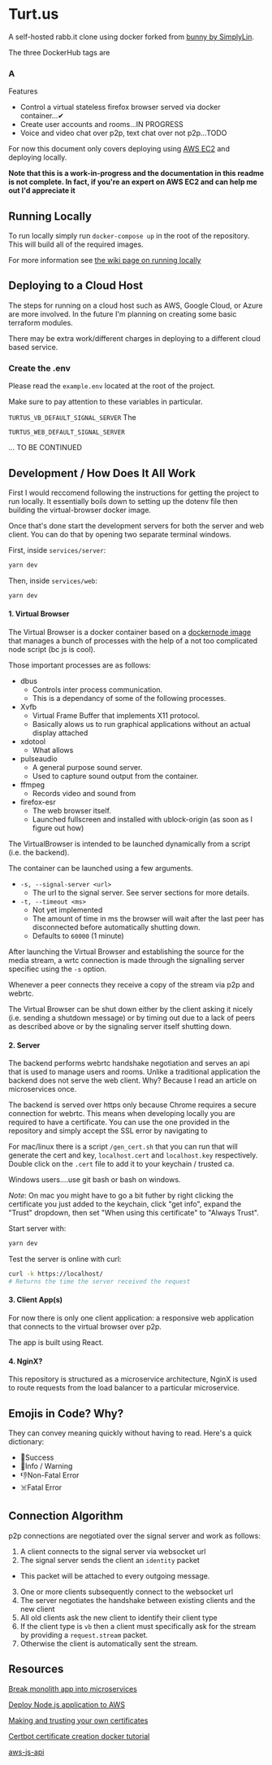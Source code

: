# Turt.us

A self-hosted rabb.it clone using docker forked from [bunny by SimplyLin](https://github.com/SimplyLinn/bunny).

The three DockerHub tags are

### A

Features
- Control a virtual stateless firefox browser served via docker container...✔
- Create user accounts and rooms...IN PROGRESS
- Voice and video chat over p2p, text chat over not p2p...TODO

For now this document only covers deploying using [AWS EC2](https://aws.amazon.com/ec2/)
and deploying locally.

**Note that this is a work-in-progress and the documentation in this readme is not complete. In fact, if you're an expert on AWS EC2 and can help me out I'd appreciate it**

## Running Locally

To run locally simply run `docker-compose up` in the root of the repository. This will build all of the required images.

For more information see [the wiki page on running locally](https://github.com/Khauri/Turtus/wiki/Running-Locally)

## Deploying to a Cloud Host

The steps for running on a cloud host such as AWS, Google Cloud, or Azure are more involved. In the future I'm planning on creating some basic terraform modules.

There may be extra work/different charges in deploying to a different cloud based service.


### Create the .env

Please read the `example.env` located at the root of the project.

Make sure to pay attention to these variables in particular.

`TURTUS_VB_DEFAULT_SIGNAL_SERVER`
The 

`TURTUS_WEB_DEFAULT_SIGNAL_SERVER`

... TO BE CONTINUED

## Development / How Does It All Work

First I would reccomend following the instructions for getting the project to
run locally. It essentially boils down to setting up the dotenv file then building the virtual-browser docker image.

Once that's done start the development servers for both the server and web client. 
You can do that by opening two separate terminal windows.

First, inside `services/server`:
```bash
yarn dev
```

Then, inside `services/web`:
```bash
yarn dev
```

#### 1. Virtual Browser

The Virtual Browser is a docker container based on a [dockernode image](https://hub.docker.com/_/node/) that manages a bunch of processes with the help of a not too complicated node script (bc js is cool).

Those important processes are as follows:

- dbus
  - Controls inter process communication. 
  - This is a dependancy of some of the following processes.
- Xvfb
  - Virtual Frame Buffer that implements X11 protocol.
  - Basically alows us to run graphical applications without an actual display attached
- xdotool
  - What allows  
- pulseaudio
  - A general purpose sound server.
  - Used to capture sound output from the container.
- ffmpeg
  - Records video and sound from
- firefox-esr
  - The web browser itself. 
  - Launched fullscreen and installed with ublock-origin (as soon as I figure out how)

The VirtualBrowser is intended to be launched dynamically from a script (i.e. the backend).

The container can be launched using a few arguments. 
- `-s, --signal-server <url>`  
  - The url to the signal server. See server sections for more details.
- `-t, --timeout <ms>`
  - Not yet implemented
  - The amount of time in ms the browser will wait after the last peer has disconnected before automatically shutting down. 
  - Defaults to `60000` (1 minute)

After launching the Virtual Browser and establishing the source for the media stream, a wrtc connection is made through the signalling server specifiec using the `-s` option. 

Whenever a peer connects they receive a copy of the stream via p2p and webrtc. 

The Virtual Browser can be shut down either by the client asking it nicely (i.e. sending a shutdown message) or by timing out due to a lack of peers as described above or by the signaling server itself shutting down.

#### 2. Server

The backend performs webrtc handshake negotiation and serves an api that is used to manage users and rooms. Unlike a traditional application the backend does not serve the web client. Why? Because I read an article on microservices once.

The backend is served over https only because Chrome requires a secure connection for webrtc. This means when developing locally you are required to have a certificate. You can use the one provided in the repository and simply accept the SSL error by navigating to 

For mac/linux there is a script `/gen_cert.sh` that you can run that will generate the cert and key, `localhost.cert` and `localhost.key` respectively. Double click on the `.cert` file to add it to your keychain / trusted ca. 

Windows users....use git bash or bash on windows.

*Note*: On mac you might have to go a bit futher by right clicking the certificate you just added to the keychain, click "get info", expand the "Trust" dropdown, then set "When using this certificate" to "Always Trust". 

Start server with:

```bash
yarn dev
```

Test the server is online with curl:

```bash
curl -k https://localhost/
# Returns the time the server received the request
```

#### 3. Client App(s)

For now there is only one client application: a responsive web application that connects to the virtual browser over p2p. 

The app is built using React.

#### 4. NginX?

This repository is structured as a microservice architecture, NginX is used to route requests from the load balancer to a particular microservice.

## Emojis in Code? Why? 

They can convey meaning quickly without having to read. Here's a quick dictionary:
- 🙂Success
- 🤔Info / Warning 
- 👎Non-Fatal Error
- ☠️Fatal Error

## Connection Algorithm 

p2p connections are negotiated over the signal server and work as follows:

1. A client connects to the signal server via websocket url
2. The signal server sends the client an `identity` packet
  - This packet will be attached to every outgoing message. 
3. One or more clients subsequently connect to the websocket url 
4. The server negotiates the handshake between existing clients and the new client
5. All old clients ask the new client to identify their client type
6. If the client type is `vb` then a client must specifically ask for the stream by providing a `request.stream` packet.
7. Otherwise the client is automatically sent the stream.

## Resources

[Break monolith app into microservices](https://aws.amazon.com/getting-started/projects/break-monolith-app-microservices-ecs-docker-ec2/)

[Deploy Node.js application to AWS](https://www.freecodecamp.org/news/how-to-deploy-a-node-js-application-to-amazon-web-services-using-docker-81c2a2d7225b/)

[Making and trusting your own certificates](https://letsencrypt.org/docs/certificates-for-localhost/)

[Certbot certificate creation docker tutorial](https://techsparx.com/nodejs/docker/express-https.html)

[aws-js-api](https://docs.aws.amazon.com/AWSJavaScriptSDK/latest/AWS/ECS.html#constructor-property)